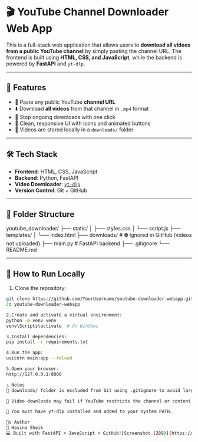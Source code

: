 # 🎬 YouTube Channel Downloader Web App

This is a full-stack web application that allows users to **download all videos from a public YouTube channel** by simply pasting the channel URL. The frontend is built using **HTML, CSS, and JavaScript**, while the backend is powered by **FastAPI** and `yt-dlp`.

---

## 🚀 Features

- 🔗 Paste any public YouTube **channel URL**
- ⬇️ Download **all videos** from that channel in `.mp4` format
- 🛑 Stop ongoing downloads with one click
- 🎨 Clean, responsive UI with icons and animated buttons
- 📂 Videos are stored locally in a `downloads/` folder

---

## 🛠️ Tech Stack

- **Frontend**: HTML, CSS, JavaScript
- **Backend**: Python, FastAPI
- **Video Downloader**: [`yt-dlp`](https://github.com/yt-dlp/yt-dlp)
- **Version Control**: Git + GitHub

---


## 📁 Folder Structure
youtube_downloader/
├── static/
│ ├── styles.css
│ └── script.js
├── templates/
│ └── index.html
├── downloads/ # ⛔️ Ignored in GitHub (videos not uploaded)
├── main.py # FastAPI backend
├── .gitignore
└── README.md


---

## 🧪 How to Run Locally

1. Clone the repository:

```bash
git clone https://github.com/YourUsername/youtube-downloader-webapp.git
cd youtube-downloader-webapp

2.Create and activate a virtual environment:
python -m venv venv
venv\Scripts\activate  # On Windows

3.Install dependencies:
pip install -r requirements.txt

4.Run the app:
uvicorn main:app --reload

5.Open your browser:
http://127.0.0.1:8000

⚠️ Notes
📁 downloads/ folder is excluded from Git using .gitignore to avoid large file errors on GitHub.

🚫 Video downloads may fail if YouTube restricts the channel or content.

🧩 You must have yt-dlp installed and added to your system PATH.

🙋‍♀️ Author
👤 Hasina Sheik
💻 Built with FastAPI + JavaScript + GitHub![Screenshot (289)](https://github.com/user-attachments/assets/fc9a8359-b021-4c33-aa16-ebbab327191a)

